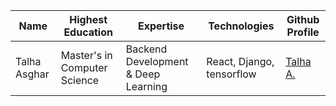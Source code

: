 | Name             | Highest Education  | Expertise           | Technologies                        | Github Profile                  |
|------------------|--------------------|---------------------|-------------------------------------|---------------------------------|
| Talha Asghar         | Master's in Computer Science | Backend Development & Deep Learning | React, Django, tensorflow        | [Talha A.](https://github.com/iamtalhaasghar) |
